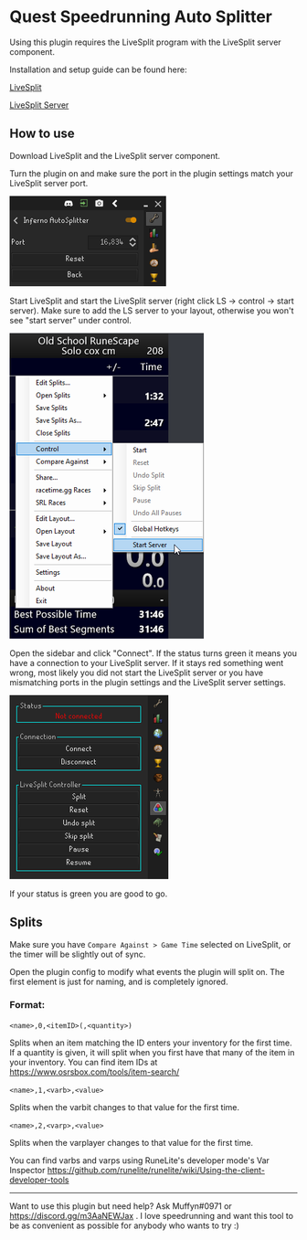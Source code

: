 # Quest Speedrunning Auto Splitter

Using this plugin requires the LiveSplit program with the LiveSplit server component.

Installation and setup guide can be found here:

[LiveSplit](https://livesplit.org/downloads/)

[LiveSplit Server](https://github.com/LiveSplit/LiveSplit.Server)

## How to use
Download LiveSplit and the LiveSplit server component.

Turn the plugin on and make sure the port in the plugin settings match your LiveSplit server port.

![config](readme_images/config.png)

Start LiveSplit and start the LiveSplit server (right click LS -> control -> start server).
Make sure to add the LS server to your layout, otherwise you won't see "start server" under control.

![lsserver](readme_images/livesplit.png)

Open the sidebar and click "Connect".
If the status turns green it means you have a connection to your LiveSplit server.
If it stays red something went wrong, most likely you did not start the LiveSplit server
or you have mismatching ports in the plugin settings and the LiveSplit server settings.

![sidebar](readme_images/panel.png)

If your status is green you are good to go.

## Splits
Make sure you have `Compare Against > Game Time` selected on LiveSplit, or the timer will be slightly out of sync.

Open the plugin config to modify what events the plugin will split on.
The first element is just for naming, and is completely ignored.

### Format:

`<name>,0,<itemID>(,<quantity>)`

Splits when an item matching the ID enters your inventory for the first time.
If a quantity is given, it will split when you first have that many of the item in your inventory.
You can find item IDs at https://www.osrsbox.com/tools/item-search/

`<name>,1,<varb>,<value>`

Splits when the varbit changes to that value for the first time.

`<name>,2,<varp>,<value>`

Splits when the varplayer changes to that value for the first time.

You can find varbs and varps using RuneLite's developer mode's Var Inspector https://github.com/runelite/runelite/wiki/Using-the-client-developer-tools

---

Want to use this plugin but need help? Ask Muffyn#0971 or https://discord.gg/m3AaNEWJax . I love speedrunning and want this tool to be as convenient as possible for anybody who wants to try :)
